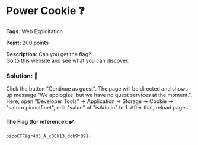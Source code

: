 # Power Cookie ❓

**Tags:** Web Exploitation

**Point:** 200 points

**Description:** 
Can you get the flag?<br>
Go to [this](http://saturn.picoctf.net:64271/) website and see what you can discover.

### Solution: 💯

Click the button "Continue as guest". The page will be directed and shows up message "We apologize, but we have no guest services at the moment.". Here, open "Developer Tools" -> Application -> Storage -> Cookie -> "saturn.picoctf.net", edit "value" of "isAdmin" to 1. After that, reload pages



#### The Flag (for reference): ✔️
```
picoCTF{gr4d3_A_c00k13_dcb9f091}
```

